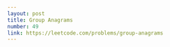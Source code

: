 ```yaml
---
layout: post
title: Group Anagrams
number: 49
link: https://leetcode.com/problems/group-anagrams
---
```

